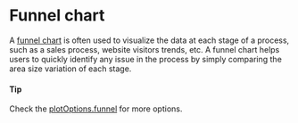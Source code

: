 # Funnel chart

A [funnel chart](https://api.highcharts.com/highcharts/plotOptions.funnel) is often used to visualize the data at each stage of a process, such as a sales process, website visitors trends, etc. A funnel chart helps users to quickly identify any issue in the process by simply comparing the area size variation of each stage.

#### Tip

Check the [plotOptions.funnel](https://api.highcharts.com/highcharts/plotOptions.funnel) for more options.
